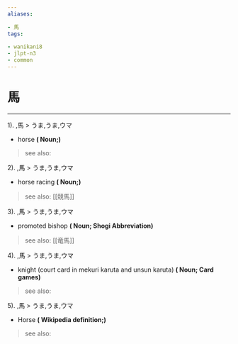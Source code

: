```yaml
---
aliases:
    
- 馬
tags:
    
- wanikani8
- jlpt-n3
- common
---
```


# 馬
---
1).
,馬 > うま,うま,ウマ

- horse
**( Noun;)**
> see also: 
            
2).
,馬 > うま,うま,ウマ

- horse racing
**( Noun;)**
> see also:  [[競馬]]
            
3).
,馬 > うま,うま,ウマ

- promoted bishop
**( Noun; Shogi Abbreviation)**
> see also:  [[竜馬]]
            
4).
,馬 > うま,うま,ウマ

- knight (court card in mekuri karuta and unsun karuta)
**( Noun; Card games)**
> see also: 
            
5).
,馬 > うま,うま,ウマ

- Horse
**( Wikipedia definition;)**
> see also: 
            